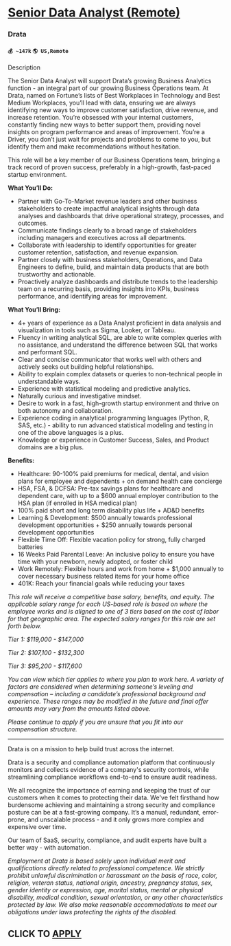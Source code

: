 # [Senior Data Analyst (Remote)](https://www.remotewlb.com/apply/senior-data-analyst-remote-77506)  
### Drata  
#### `💰 ~147k` `🌎 US,Remote`  

Description

The Senior Data Analyst will support Drata’s growing Business Analytics function - an integral part of our growing Business Operations team. At Drata, named on Fortune’s lists of Best Workplaces in Technology and Best Medium Workplaces, you’ll lead with data, ensuring we are always identifying new ways to improve customer satisfaction, drive revenue, and increase retention. You’re obsessed with your internal customers, constantly finding new ways to better support them, providing novel insights on program performance and areas of improvement. You’re a Driver, you don’t just wait for projects and problems to come to you, but identify them and make recommendations without hesitation.

This role will be a key member of our Business Operations team, bringing a track record of proven success, preferably in a high-growth, fast-paced startup environment.

**What You’ll Do:**

  * Partner with Go-To-Market revenue leaders and other business stakeholders to create impactful analytical insights through data analyses and dashboards that drive operational strategy, processes, and outcomes.
  * Communicate findings clearly to a broad range of stakeholders including managers and executives across all departments.
  * Collaborate with leadership to identify opportunities for greater customer retention, satisfaction, and revenue expansion.
  * Partner closely with business stakeholders, Operations, and Data Engineers to define, build, and maintain data products that are both trustworthy and actionable.
  * Proactively analyze dashboards and distribute trends to the leadership team on a recurring basis, providing insights into KPIs, business performance, and identifying areas for improvement.

**What You’ll Bring:**

  * 4+ years of experience as a Data Analyst proficient in data analysis and visualization in tools such as Sigma, Looker, or Tableau.
  * Fluency in writing analytical SQL, are able to write complex queries with no assistance, and understand the difference between SQL that works and performant SQL.
  * Clear and concise communicator that works well with others and actively seeks out building helpful relationships.
  * Ability to explain complex datasets or queries to non-technical people in understandable ways.
  * Experience with statistical modeling and predictive analytics.
  * Naturally curious and investigative mindset.
  * Desire to work in a fast, high-growth startup environment and thrive on both autonomy and collaboration.
  * Experience coding in analytical programming languages (Python, R, SAS, etc.) - ability to run advanced statistical modeling and testing in one of the above languages is a plus.
  * Knowledge or experience in Customer Success, Sales, and Product domains are a big plus.

**Benefits:**

  * Healthcare: 90-100% paid premiums for medical, dental, and vision plans for employee and dependents + on demand health care concierge
  * HSA, FSA, & DCFSA: Pre-tax savings plans for healthcare and dependent care, with up to a $600 annual employer contribution to the HSA plan (if enrolled in HSA medical plan)
  * 100% paid short and long term disability plus life + AD&D benefits
  * Learning & Development: $500 annually towards professional development opportunities + $250 annually towards personal development opportunities
  * Flexible Time Off: Flexible vacation policy for strong, fully charged batteries
  * 16 Weeks Paid Parental Leave: An inclusive policy to ensure you have time with your newborn, newly adopted, or foster child
  * Work Remotely: Flexible hours and work from home + $1,000 annually to cover necessary business related items for your home office
  * 401K: Reach your financial goals while reducing your taxes

_This role will receive a competitive base salary, benefits, and equity. The applicable salary range for each US-based role is based on where the employee works and is aligned to one of 3 tiers based on the cost of labor for that geographic area. The expected salary ranges for this role are set forth below._

_Tier 1: $119,000 - $147,000_

_Tier 2: $107,100 - $132,300_

_Tier 3: $95,200 - $117,600_

_You can view which tier applies to where you plan to_ _work here. A_ _variety of factors are considered when determining someone’s leveling and compensation – including a candidate’s professional background and experience. These ranges may be modified in the future and final offer amounts may vary from the amounts listed above._

_Please continue to apply if you are unsure that you fit into our compensation structure._

* * *

Drata is on a mission to help build trust across the internet.

Drata is a security and compliance automation platform that continuously monitors and collects evidence of a company's security controls, while streamlining compliance workflows end-to-end to ensure audit readiness.

We all recognize the importance of earning and keeping the trust of our customers when it comes to protecting their data. We've felt firsthand how burdensome achieving and maintaining a strong security and compliance posture can be at a fast-growing company. It’s a manual, redundant, error-prone, and unscalable process - and it only grows more complex and expensive over time.

Our team of SaaS, security, compliance, and audit experts have built a better way - with automation.

_Employment at Drata is based solely upon individual merit and qualifications directly related to professional competence. We strictly prohibit unlawful discrimination or harassment on the basis of race, color, religion, veteran status, national origin, ancestry, pregnancy status, sex, gender identity or expression, age, marital status, mental or physical disability, medical condition, sexual orientation, or any other characteristics protected by law. We also make reasonable accommodations to meet our obligations under laws protecting the rights of the disabled._

  
## CLICK TO [APPLY](https://www.remotewlb.com/apply/senior-data-analyst-remote-77506)

